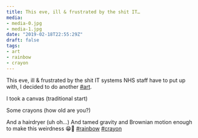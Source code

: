 ```yaml
---
title: This eve, ill & frustrated by the shit IT…
media:
- media-0.jpg
- media-1.jpg
date: "2019-02-18T22:55:29Z"
draft: false
tags:
- art
- rainbow
- crayon
---
```

This eve, ill & frustrated by the shit IT systems NHS staff have to put up with, I decided to do another [#art](/tags/art).



I took a canvas \(traditional start\)

Some crayons \(how old are you?\)

And a hairdryer \(uh oh…\) And tamed gravity and Brownian motion enough to make this weirdness 😁🌈 [#rainbow](/tags/rainbow) [#crayon](/tags/crayon)
